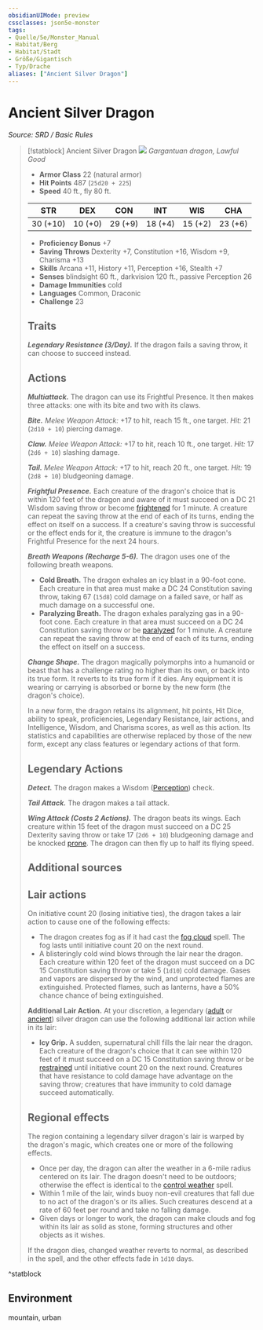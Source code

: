 ```yaml
---
obsidianUIMode: preview
cssclasses: json5e-monster
tags:
- Quelle/5e/Monster_Manual
- Habitat/Berg
- Habitat/Stadt
- Größe/Gigantisch
- Typ/Drache
aliases: ["Ancient Silver Dragon"]
---
```

# Ancient Silver Dragon
*Source: SRD / Basic Rules*  

> [!statblock] Ancient Silver Dragon
> ![](compendium/bestiary/dragon/token/ancient-silver-dragon.png#token)
> *Gargantuan dragon, Lawful Good*
> 
> - **Armor Class** 22  (natural armor)
> - **Hit Points** 487 (`25d20 + 225`)
> - **Speed** 40 ft., fly 80 ft.
> 
> |STR|DEX|CON|INT|WIS|CHA|
> |:---:|:---:|:---:|:---:|:---:|:---:|
> |30 (+10)|10 (+0)|29 (+9)|18 (+4)|15 (+2)|23 (+6)|
> 
> - **Proficiency Bonus** +7
> - **Saving Throws** Dexterity +7, Constitution +16, Wisdom +9, Charisma +13
> - **Skills** Arcana +11, History +11, Perception +16, Stealth +7
> - **Senses** blindsight 60 ft., darkvision 120 ft., passive Perception 26
> - **Damage Immunities** cold
> - **Languages** Common, Draconic
> - **Challenge** 23
> 
> ## Traits
> 
> ***Legendary Resistance (3/Day).*** If the dragon fails a saving throw, it can choose to succeed instead.
> 
> ## Actions
> 
> ***Multiattack.*** The dragon can use its Frightful Presence. It then makes three attacks: one with its bite and two with its claws.
> 
> ***Bite.*** *Melee Weapon Attack:* +17 to hit, reach 15 ft., one target. *Hit:* 21 (`2d10 + 10`) piercing damage.
> 
> ***Claw.*** *Melee Weapon Attack:* +17 to hit, reach 10 ft., one target. *Hit:* 17 (`2d6 + 10`) slashing damage.
> 
> ***Tail.*** *Melee Weapon Attack:* +17 to hit, reach 20 ft., one target. *Hit:* 19 (`2d8 + 10`) bludgeoning damage.
> 
> ***Frightful Presence.*** Each creature of the dragon's choice that is within 120 feet of the dragon and aware of it must succeed on a DC 21 Wisdom saving throw or become [frightened](rules/conditions.md#frightened) for 1 minute. A creature can repeat the saving throw at the end of each of its turns, ending the effect on itself on a success. If a creature's saving throw is successful or the effect ends for it, the creature is immune to the dragon's Frightful Presence for the next 24 hours.
> 
> ***Breath Weapons (Recharge 5-6).*** The dragon uses one of the following breath weapons.
> 
> - **Cold Breath.** The dragon exhales an icy blast in a 90-foot cone. Each creature in that area must make a DC 24 Constitution saving throw, taking 67 (`15d8`) cold damage on a failed save, or half as much damage on a successful one.  
> - **Paralyzing Breath.** The dragon exhales paralyzing gas in a 90-foot cone. Each creature in that area must succeed on a DC 24 Constitution saving throw or be [paralyzed](rules/conditions.md#paralyzed) for 1 minute. A creature can repeat the saving throw at the end of each of its turns, ending the effect on itself on a success.  
> 
> ***Change Shape.*** The dragon magically polymorphs into a humanoid or beast that has a challenge rating no higher than its own, or back into its true form. It reverts to its true form if it dies. Any equipment it is wearing or carrying is absorbed or borne by the new form (the dragon's choice).
> 
> In a new form, the dragon retains its alignment, hit points, Hit Dice, ability to speak, proficiencies, Legendary Resistance, lair actions, and Intelligence, Wisdom, and Charisma scores, as well as this action. Its statistics and capabilities are otherwise replaced by those of the new form, except any class features or legendary actions of that form.
> 
> ## Legendary Actions
> 
> ***Detect.*** The dragon makes a Wisdom ([Perception](rules/skills.md#Perception)) check.
> 
> ***Tail Attack.*** The dragon makes a tail attack.
> 
> ***Wing Attack (Costs 2 Actions).*** The dragon beats its wings. Each creature within 15 feet of the dragon must succeed on a DC 25 Dexterity saving throw or take 17 (`2d6 + 10`) bludgeoning damage and be knocked [prone](rules/conditions.md#prone). The dragon can then fly up to half its flying speed.
> 
> ## Additional sources
> 
> 
> 
> ## Lair actions
> 
> On initiative count 20 (losing initiative ties), the dragon takes a lair action to cause one of the following effects:
> 
> - The dragon creates fog as if it had cast the [fog cloud](compendium/spells/fog-cloud.md) spell. The fog lasts until initiative count 20 on the next round.  
> - A blisteringly cold wind blows through the lair near the dragon. Each creature within 120 feet of the dragon must succeed on a DC 15 Constitution saving throw or take 5 (`1d10`) cold damage. Gases and vapors are dispersed by the wind, and unprotected flames are extinguished. Protected flames, such as lanterns, have a 50% chance chance of being extinguished.  
> 
> **Additional Lair Action.** At your discretion, a legendary ([adult](compendium/bestiary/dragon/adult-silver-dragon.md) or [ancient](compendium/bestiary/dragon/ancient-silver-dragon.md)) silver dragon can use the following additional lair action while in its lair:
> 
> - **Icy Grip.** A sudden, supernatural chill fills the lair near the dragon. Each creature of the dragon's choice that it can see within 120 feet of it must succeed on a DC 15 Constitution saving throw or be [restrained](rules/conditions.md#restrained) until initiative count 20 on the next round. Creatures that have resistance to cold damage have advantage on the saving throw; creatures that have immunity to cold damage succeed automatically.  
> 
> ## Regional effects
> 
> The region containing a legendary silver dragon's lair is warped by the dragon's magic, which creates one or more of the following effects.
> 
> - Once per day, the dragon can alter the weather in a 6-mile radius centered on its lair. The dragon doesn't need to be outdoors; otherwise the effect is identical to the [control weather](compendium/spells/control-weather.md) spell.  
> - Within 1 mile of the lair, winds buoy non-evil creatures that fall due to no act of the dragon's or its allies. Such creatures descend at a rate of 60 feet per round and take no falling damage.  
> - Given days or longer to work, the dragon can make clouds and fog within its lair as solid as stone, forming structures and other objects as it wishes.  
> 
> If the dragon dies, changed weather reverts to normal, as described in the spell, and the other effects fade in `1d10` days.

^statblock

## Environment

mountain, urban
